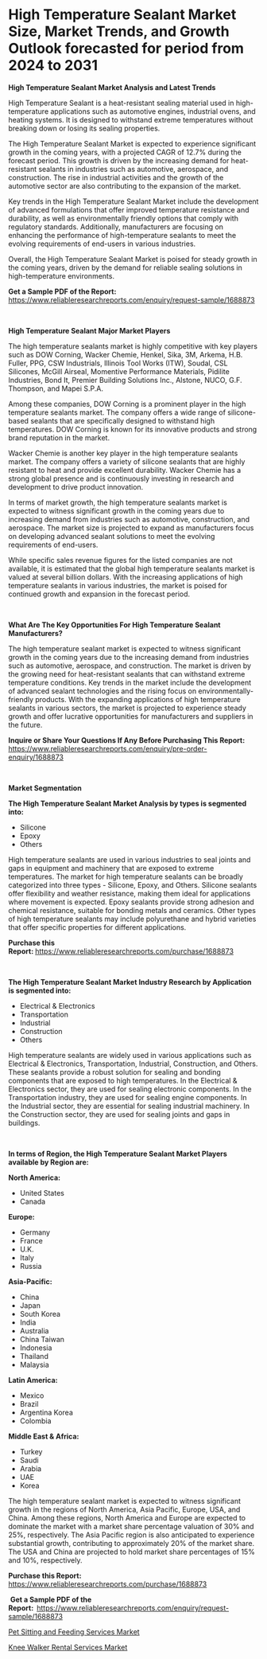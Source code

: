 <p><h1>High Temperature Sealant Market Size, Market Trends, and Growth Outlook forecasted for period from 2024 to 2031</h1></p><p><strong>High Temperature Sealant Market Analysis and Latest Trends</strong></p>
<p><p>High Temperature Sealant is a heat-resistant sealing material used in high-temperature applications such as automotive engines, industrial ovens, and heating systems. It is designed to withstand extreme temperatures without breaking down or losing its sealing properties.</p><p>The High Temperature Sealant Market is expected to experience significant growth in the coming years, with a projected CAGR of 12.7% during the forecast period. This growth is driven by the increasing demand for heat-resistant sealants in industries such as automotive, aerospace, and construction. The rise in industrial activities and the growth of the automotive sector are also contributing to the expansion of the market.</p><p>Key trends in the High Temperature Sealant Market include the development of advanced formulations that offer improved temperature resistance and durability, as well as environmentally friendly options that comply with regulatory standards. Additionally, manufacturers are focusing on enhancing the performance of high-temperature sealants to meet the evolving requirements of end-users in various industries.</p><p>Overall, the High Temperature Sealant Market is poised for steady growth in the coming years, driven by the demand for reliable sealing solutions in high-temperature environments.</p></p>
<p><strong>Get a Sample PDF of the Report:&nbsp;</strong> <a href="https://www.reliableresearchreports.com/enquiry/request-sample/1688873">https://www.reliableresearchreports.com/enquiry/request-sample/1688873</a></p>
<p>&nbsp;</p>
<p><strong>High Temperature Sealant Major Market Players</strong></p>
<p><p>The high temperature sealants market is highly competitive with key players such as DOW Corning, Wacker Chemie, Henkel, Sika, 3M, Arkema, H.B. Fuller, PPG, CSW Industrials, Illinois Tool Works (ITW), Soudal, CSL Silicones, McGill Airseal, Momentive Performance Materials, Pidilite Industries, Bond It, Premier Building Solutions Inc., Alstone, NUCO, G.F. Thompson, and Mapei S.P.A.</p><p>Among these companies, DOW Corning is a prominent player in the high temperature sealants market. The company offers a wide range of silicone-based sealants that are specifically designed to withstand high temperatures. DOW Corning is known for its innovative products and strong brand reputation in the market.</p><p>Wacker Chemie is another key player in the high temperature sealants market. The company offers a variety of silicone sealants that are highly resistant to heat and provide excellent durability. Wacker Chemie has a strong global presence and is continuously investing in research and development to drive product innovation.</p><p>In terms of market growth, the high temperature sealants market is expected to witness significant growth in the coming years due to increasing demand from industries such as automotive, construction, and aerospace. The market size is projected to expand as manufacturers focus on developing advanced sealant solutions to meet the evolving requirements of end-users.</p><p>While specific sales revenue figures for the listed companies are not available, it is estimated that the global high temperature sealants market is valued at several billion dollars. With the increasing applications of high temperature sealants in various industries, the market is poised for continued growth and expansion in the forecast period.</p></p>
<p>&nbsp;</p>
<p><strong>What Are The Key Opportunities For High Temperature Sealant Manufacturers?</strong></p>
<p><p>The high temperature sealant market is expected to witness significant growth in the coming years due to the increasing demand from industries such as automotive, aerospace, and construction. The market is driven by the growing need for heat-resistant sealants that can withstand extreme temperature conditions. Key trends in the market include the development of advanced sealant technologies and the rising focus on environmentally-friendly products. With the expanding applications of high temperature sealants in various sectors, the market is projected to experience steady growth and offer lucrative opportunities for manufacturers and suppliers in the future.</p></p>
<p><strong>Inquire or Share Your Questions If Any Before Purchasing This Report:</strong> <a href="https://www.reliableresearchreports.com/enquiry/pre-order-enquiry/1688873">https://www.reliableresearchreports.com/enquiry/pre-order-enquiry/1688873</a></p>
<p>&nbsp;</p>
<p><strong>Market Segmentation</strong></p>
<p><strong>The High Temperature Sealant Market Analysis by types is segmented into:</strong></p>
<p><ul><li>Silicone</li><li>Epoxy</li><li>Others</li></ul></p>
<p><p>High temperature sealants are used in various industries to seal joints and gaps in equipment and machinery that are exposed to extreme temperatures. The market for high temperature sealants can be broadly categorized into three types - Silicone, Epoxy, and Others. Silicone sealants offer flexibility and weather resistance, making them ideal for applications where movement is expected. Epoxy sealants provide strong adhesion and chemical resistance, suitable for bonding metals and ceramics. Other types of high temperature sealants may include polyurethane and hybrid varieties that offer specific properties for different applications.</p></p>
<p><strong>Purchase this Report:&nbsp;</strong><a href="https://www.reliableresearchreports.com/purchase/1688873">https://www.reliableresearchreports.com/purchase/1688873</a></p>
<p>&nbsp;</p>
<p><strong>The High Temperature Sealant Market Industry Research by Application is segmented into:</strong></p>
<p><ul><li>Electrical & Electronics</li><li>Transportation</li><li>Industrial</li><li>Construction</li><li>Others</li></ul></p>
<p><p>High temperature sealants are widely used in various applications such as Electrical & Electronics, Transportation, Industrial, Construction, and Others. These sealants provide a robust solution for sealing and bonding components that are exposed to high temperatures. In the Electrical & Electronics sector, they are used for sealing electronic components. In the Transportation industry, they are used for sealing engine components. In the Industrial sector, they are essential for sealing industrial machinery. In the Construction sector, they are used for sealing joints and gaps in buildings.</p></p>
<p>&nbsp;</p>
<p><strong>In terms of Region, the High Temperature Sealant Market Players available by Region are:</strong></p>
<p>
    <p> <strong> North America: </strong>
        <ul>
            <li>United States</li>
            <li>Canada</li>
        </ul>
        </p> 
    <p> <strong> Europe: </strong>
        <ul>
            <li>Germany</li>
            <li>France</li>
            <li>U.K.</li>
            <li>Italy</li>
            <li>Russia</li>
        </ul>
        </p> 
    <p> <strong> Asia-Pacific: </strong>
        <ul>
            <li>China</li>
            <li>Japan</li>
            <li>South Korea</li>
            <li>India</li>
            <li>Australia</li>
            <li>China Taiwan</li>
            <li>Indonesia</li>
            <li>Thailand</li>
            <li>Malaysia</li>
        </ul>
        </p> 
    <p> <strong> Latin America: </strong>
        <ul>
            <li>Mexico</li>
            <li>Brazil</li>
            <li>Argentina Korea</li>
            <li>Colombia</li>
        </ul>
        </p> 
    <p> <strong> Middle East & Africa: </strong>
        <ul>
            <li>Turkey</li>
            <li>Saudi</li>
            <li>Arabia</li>
            <li>UAE</li>
            <li>Korea</li>
        </ul>
    </p>
    </p>
<p><p>The high temperature sealant market is expected to witness significant growth in the regions of North America, Asia Pacific, Europe, USA, and China. Among these regions, North America and Europe are expected to dominate the market with a market share percentage valuation of 30% and 25%, respectively. The Asia Pacific region is also anticipated to experience substantial growth, contributing to approximately 20% of the market share. The USA and China are projected to hold market share percentages of 15% and 10%, respectively.</p></p>
<p><strong>Purchase this Report: </strong><a href="https://www.reliableresearchreports.com/purchase/1688873">https://www.reliableresearchreports.com/purchase/1688873</a></p>
<p>&nbsp;<strong>Get a Sample PDF of the Report:&nbsp;&nbsp;</strong><a href="https://www.reliableresearchreports.com/enquiry/request-sample/1688873">https://www.reliableresearchreports.com/enquiry/request-sample/1688873</a></p>
<p><strong></strong></p>
<p><p><a href="https://github.com/edytherolanlouisejk1miz0wig/Market-Research-Report-List-1/blob/main/pet-sitting-and-feeding-services-market.md">Pet Sitting and Feeding Services Market</a></p><p><a href="https://github.com/RoccoManning/Market-Research-Report-List-3/blob/main/knee-walker-rental-services-market.md">Knee Walker Rental Services Market</a></p></p>